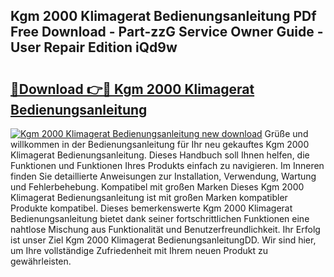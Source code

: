 ## Kgm 2000 Klimagerat Bedienungsanleitung PDf Free Download - Part-zzG Service Owner Guide - User Repair Edition iQd9w

# <h2><a href="http://df2h4e.blite.top/?on=Kgm+2000+Klimagerat+Bedienungsanleitung">🔗Download 👉🔴 Kgm 2000 Klimagerat Bedienungsanleitung</a></h2>

[![Kgm 2000 Klimagerat Bedienungsanleitung new download](https://i.imgur.com/lujVjoI.png)](http://df2h4e.blite.top/?on=Kgm+2000+Klimagerat+Bedienungsanleitung)
Grüße und willkommen in der Bedienungsanleitung für Ihr neu gekauftes Kgm 2000 Klimagerat Bedienungsanleitung. Dieses Handbuch soll Ihnen helfen, die Funktionen und Funktionen Ihres Produkts einfach zu navigieren. Im Inneren finden Sie detaillierte Anweisungen zur Installation, Verwendung, Wartung und Fehlerbehebung. Kompatibel mit großen Marken Dieses Kgm 2000 Klimagerat Bedienungsanleitung ist mit großen Marken kompatibler Produkte kompatibel. Dieses bemerkenswerte Kgm 2000 Klimagerat Bedienungsanleitung bietet dank seiner fortschrittlichen Funktionen eine nahtlose Mischung aus Funktionalität und Benutzerfreundlichkeit. Ihr Erfolg ist unser Ziel Kgm 2000 Klimagerat BedienungsanleitungDD. Wir sind hier, um Ihre vollständige Zufriedenheit mit Ihrem neuen Produkt zu gewährleisten.
